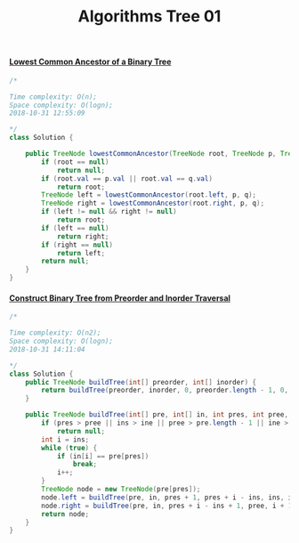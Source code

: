 ﻿---
layout: post
title: Algorithms Tree 01
categories: Algorithms
description: Algorithms Tree 01
keywords: Algorithms, Tree
---

#### [Lowest Common Ancestor of a Binary Tree](https://leetcode.com/problems/lowest-common-ancestor-of-a-binary-tree/description/)
```java
/*

Time complexity: O(n);
Space complexity: O(logn);
2018-10-31 12:55:09

*/
class Solution {

    public TreeNode lowestCommonAncestor(TreeNode root, TreeNode p, TreeNode q) {
        if (root == null)
            return null;
        if (root.val == p.val || root.val == q.val)
            return root;
        TreeNode left = lowestCommonAncestor(root.left, p, q);
        TreeNode right = lowestCommonAncestor(root.right, p, q);
        if (left != null && right != null)
            return root;
        if (left == null)
            return right;
        if (right == null)
            return left;
        return null;
    }
}
```
#### [Construct Binary Tree from Preorder and Inorder Traversal](https://leetcode.com/problems/construct-binary-tree-from-preorder-and-inorder-traversal/description/)
```java
/*

Time complexity: O(n2);
Space complexity: O(logn);
2018-10-31 14:11:04

*/
class Solution {
    public TreeNode buildTree(int[] preorder, int[] inorder) {
        return buildTree(preorder, inorder, 0, preorder.length - 1, 0, inorder.length - 1);
    }

    public TreeNode buildTree(int[] pre, int[] in, int pres, int pree, int ins, int ine) {
        if (pres > pree || ins > ine || pree > pre.length - 1 || ine > in.length - 1)
            return null;
        int i = ins;
        while (true) {
            if (in[i] == pre[pres])
                break;
            i++;
        }
        TreeNode node = new TreeNode(pre[pres]);
        node.left = buildTree(pre, in, pres + 1, pres + i - ins, ins, i - 1);
        node.right = buildTree(pre, in, pres + i - ins + 1, pree, i + 1, ine);
        return node;
    }
}
```